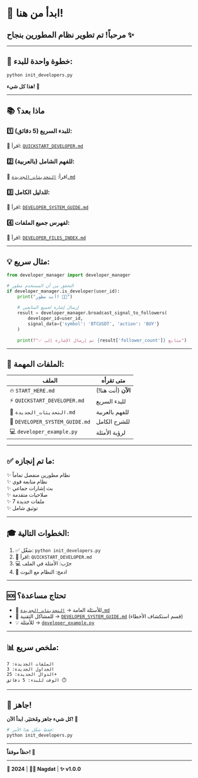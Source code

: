 # 🚀 ابدأ من هنا!

## مرحباً! تم تطوير نظام المطورين بنجاح ✨

---

## 📝 خطوة واحدة للبدء:

```bash
python init_developers.py
```

**هذا كل شيء! 🎉**

---

## 📚 ماذا بعد؟

### 1️⃣ للبدء السريع (5 دقائق):
📖 اقرأ: [`QUICKSTART_DEVELOPER.md`](QUICKSTART_DEVELOPER.md)

### 2️⃣ للفهم الشامل (بالعربية):
📖 اقرأ: [`التحديثات_الجديدة.md`](التحديثات_الجديدة.md)

### 3️⃣ للدليل الكامل:
📖 اقرأ: [`DEVELOPER_SYSTEM_GUIDE.md`](DEVELOPER_SYSTEM_GUIDE.md)

### 4️⃣ لفهرس جميع الملفات:
📖 اقرأ: [`DEVELOPER_FILES_INDEX.md`](DEVELOPER_FILES_INDEX.md)

---

## 💡 مثال سريع:

```python
from developer_manager import developer_manager

# التحقق من أن المستخدم مطور
if developer_manager.is_developer(user_id):
    print("أنت مطور! 👨‍💻")
    
    # إرسال إشارة لجميع المتابعين
    result = developer_manager.broadcast_signal_to_followers(
        developer_id=user_id,
        signal_data={'symbol': 'BTCUSDT', 'action': 'BUY'}
    )
    
    print(f"✅ تم إرسال الإشارة إلى {result['follower_count']} متابع")
```

---

## 🎯 الملفات المهمة:

| الملف | متى تقرأه |
|------|-----------|
| 🔥 `START_HERE.md` | **الآن** (أنت هنا!) |
| ⚡ `QUICKSTART_DEVELOPER.md` | للبدء السريع |
| 📱 `التحديثات_الجديدة.md` | للفهم بالعربية |
| 📕 `DEVELOPER_SYSTEM_GUIDE.md` | للشرح الكامل |
| 💻 `developer_example.py` | لرؤية الأمثلة |

---

## ✅ ما تم إنجازه:

✨ نظام مطورين منفصل تماماً  
✨ نظام متابعة قوي  
✨ بث إشارات جماعي  
✨ صلاحيات متقدمة  
✨ 7 ملفات جديدة  
✨ توثيق شامل  

---

## 🎓 الخطوات التالية:

1. ✅ شغّل: `python init_developers.py`
2. 📖 اقرأ: `QUICKSTART_DEVELOPER.md`
3. 💻 جرّب: الأمثلة في الملف
4. 🚀 ادمج: النظام مع البوت

---

## 🆘 تحتاج مساعدة؟

- 📘 للأسئلة العامة → [`التحديثات_الجديدة.md`](التحديثات_الجديدة.md)
- 🔧 للمشاكل التقنية → [`DEVELOPER_SYSTEM_GUIDE.md`](DEVELOPER_SYSTEM_GUIDE.md) (قسم استكشاف الأخطاء)
- 💡 للأمثلة → [`developer_example.py`](developer_example.py)

---

## 📊 ملخص سريع:

```
الملفات الجديدة: 7
الجداول الجديدة: 3
الدوال الجديدة: 25+
الوقت للبدء: 5 دقائق ⏱️
```

---

## 🎉 جاهز!

**كل شيء جاهز ومُختبَر. ابدأ الآن! 🚀**

```bash
# فقط شغّل هذا الأمر:
python init_developers.py
```

---

**حظاً موفقاً! 💫**

---

**📅 2024** | **👨‍💻 Nagdat** | **✨ v1.0.0**

